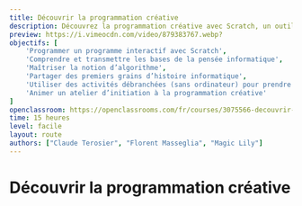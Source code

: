 ```yaml
---
title: Découvrir la programmation créative
description: Découvrez la programmation créative avec Scratch, un outil accessible à tous et toutes pour comprendre le code et libérer vos créations, mettez en scène vos propres histoires et apprenez à coder des petits jeux vidéo.
preview: https://i.vimeocdn.com/video/879383767.webp?
objectifs: [
    'Programmer un programme interactif avec Scratch', 
    'Comprendre et transmettre les bases de la pensée informatique',
    'Maîtriser la notion d’algorithme',
    'Partager des premiers grains d’histoire informatique',
    'Utiliser des activités débranchées (sans ordinateur) pour prendre du recul et expliquer la pensée informatique',
    'Animer un atelier d’initiation à la programmation créative'
]
openclassroom: https://openclassrooms.com/fr/courses/3075566-decouvrir-la-programmation-creative
time: 15 heures
level: facile
layout: route
authors: ["Claude Terosier", "Florent Masseglia", "Magic Lily"]
---
```


# Découvrir la programmation créative